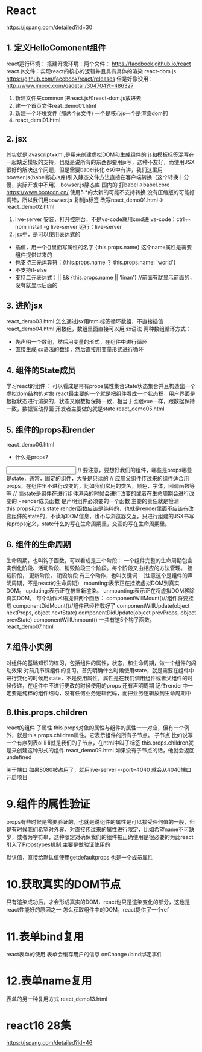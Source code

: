 # React
https://jspang.com/detailed?id=30
## 1. 定义HelloComonent组件
react运行环境：
搭建开发环境：两个文件：
https://facebook.github.io/react
react.js文件：实现react的核心的逻辑并且具有具体的渲染
react-dom.js
https://github.com/facebook/react/releases
但是好像没用：
http://www.imooc.com/qadetail/304704?t=486327

1. 新建文件夹common 把react.js和react-dom.js放进去
2. 建一个首页文件reat_demo01.html
3. 新建一个环境文件 (那两个js文件) 一个是核心js一个是渲染dom的
4. react_deml01.html
## 2. jsx
其实就是javascript+xml,是用来创建虚拟DOM和生成组件的
js和模板标签混写在一起缺乏模板的支持，也就是说所有的东西都要用js写，这种不友好，而使用JSX很好的解决这个问题，但是需要babel转化 es6中有讲，我们这里用bowser.js(babel核心js库)引入静态文件方法直接在客户端转换（这个转换十分慢，实际开发中不用）
bowser.js静态库 国内的 打babel->babel.core
https://www.bootcdn.cn/ 
使用5.*的太新的可能不支持转换 没有压缩版的可能好调错，所以我们用bowser.js
复制js标签
改写react_demo01.html-》react_demo02.html
1. live-server
安装，打开控制台，不是vs-code就用cmd进
vs-code：ctrl+~
npm install -g live-server 
运行：live-server
2. jsx中，是可以使用表达式的
- 插值，用一个{}里面写属性的名字
  {this.props.name} 这个name属性是需要组件提供过来的
- 也支持三元运算符：{this.props.name ？ this.props.name: 'world'}
- 不支持if-else
- 支持二元表达式：|| &&
{this.props.name || 'linan'} //前面有就显示前面的，没有就显示后面的
## 3. 进阶jsx
react_demo03.html
怎么通过jsx用html标签循环数组，不直接插值
react_demo04.html
用数组，数组里面直接可以用jsx语法
两种数组循环方式：
- 先声明一个数组，然后用变量的形式，在组件中进行循环
- 直接生成jsx语法的数组，然后直接用变量形式进行循环
## 4. 组件的State成员
学习react的组件：
可以看成是带有props属性集合State状态集合并且构造出一个虚拟dom结构的对象
react最主要的一个就是把组件看成一个状态积，用户界面是根据状态进行渲染的，状态又跟数据保持一致，相当于也跟vue一样，跟数据保持一致，数据驱动界面
开发者主要做的就是state
react_demo05.html
## 5. 组件的props和render
react_demo06.html
- 什么是props?
<!-- 最简单的input -->
<input type="text">
<!-- 这个type就是属性,type="text"就是props -->
// 要注意，要想好我们的组件，哪些是props哪些是state，通常，固定的组件，大多是只读的
// 应用父组件传过来的组件适合用props，在组件里不进行改变的，比如我们常用的类名，颜色，字体，回调函数等等
// 而state是组件在进行组件渲染的时候会进行改变的或者在生命周期会进行改变的
- render成员函数
是声明组件必须要的一个函数
主要的责任就是检测this.props和this.state
render函数应该是纯粹的，也就是render里面不应该有改变组件的state的，不读写DOM信息，也不与浏览器交互，只进行组建的JSX书写和props定义，state什么的写在生命周期里，交互的写在生命周期里。

## 6. 组件的生命周期
生命周期，也叫钩子函数，可以看成是三个阶段：
一个组件完整的生命周期包含实例化阶段、活动阶段、销毁阶段三个阶段。每个阶段又由相应的方法管理。
挂载阶段， 更新阶段， 销毁阶段
有三个动作，也叫关键词：（注意这个是组件的声明周期，不是react的生命周期）
mounting:表示正在挂接虚拟DOM到真实DOM。
updating:表示正在被重新渲染。
unmounting:表示正在将虚拟DOM移除真实DOM。
每个动作术语提供两个函数：
componentWillMount()//组件将要挂载
componentDidMount()//组件已经挂载好了
componentWillUpdate(object nextProps, object nextState)
componentDidUpdate(object prevProps, object prevState)
componentWillUnmount()
一共有这5个钩子函数。
react_demo07.html
## 7.组件小实例
对组件的基础知识的练习，包括组件的属性，状态，和生命周期，做一个组件的闪动效果
对前几节课组件的复习，首先明确什么时候使用state，就是需要在组件中进行变化的时候用state，不是使用属性，属性是在我们调用组件或者父组件的时候传递，在组件中不进行更改的时候使用的props
还有声明周期
记住render中一定要是纯粹的组件结构，没有任何业务逻辑代码，而把业务逻辑放到生命周期中
## 8.this.props.children
react的组件
子属性
this.props对象的属性与组件的属性一一对应，但有一个例外，就是this.props.children属性。它表示组件的所有子节点。
子节点
比如说写一个有序列表ol li
li就是我们的子节点，在html中叫子标签
this.props.children就是来创建这种形式的组件
react_demo09.html
如果没有子节点的话，他就会返回undefined

关于端口
如果8080被占用了，就用live-server --port=4040 就会从4040端口开启项目

# 9.组件的属性验证
props有些时候是需要验证的，也就是说组件的属性是可以接受任何值的一般，但是有时候我们希望对外界，对直接传过来的属性进行限定，比如希望name不可缺少，或者为字符串，这种限定对确保我们的组件被正确使用是很必要的为此react引入了Propstypes机制,主要是做验证使用的

默认值，直接给默认值使用getdefaultprops 也是一个成员属性

# 10.获取真实的DOM节点
只有渲染成功后，才会形成真实的DOM，react也只是渲染变化的部分，这也是react性能好的原因之一
怎么获取组件中的DOM，react提供了一个ref

# 11.表单bind复用
react表单的使用 表单会缓存用户的信息
onChange+bind绑定事件

# 12.表单name复用
表单的另一种复用方式
react_demo13.html

# react16 28集
https://jspang.com/detailed?id=46


